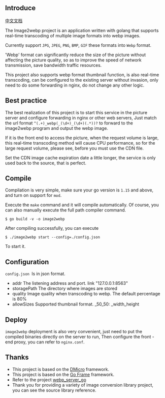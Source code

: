 ## Introduce
[中文文档](https://github.com/osgochina/image2webp/blob/master/README-cn.md)

The Image2webp project is an application written with golang that supports real-time transcoding of multiple image formats into webp images.

Currently support `JPG`, `JPEG`, `PNG`, `BMP`, `GIF` these formats into `Webp` format.

'Webp' format can significantly reduce the size of the picture without affecting the picture quality, so as to improve the speed of network transmission, save bandwidth traffic resources.

This project also supports webp format thumbnail function, is also real-time transcoding, can be configured to the existing server without invasion, only need to do some forwarding in nginx, do not change any other logic.

## Best practice

The best realization of this project is to start this service in the picture server and configure forwarding in nginx or other web servers,
Just match the url format `^(.+)_webp(_(\d+)_(\d+)(.*))?` to forward to the image2webp program and output the webp image.

If it is the front end to access the picture, when the request volume is large, this real-time transcoding method will cause CPU performance, so for the large request volume, please see, before you must use the CDN file.

Set the CDN image cache expiration date a little longer, the service is only used back to the source, that is perfect.

## Compile

Compilation is very simple, make sure your go version is `1.15` and above, and turn on support for `mod`.

Execute the `make` command and it will compile automatically.
Of course, you can also manually execute the full path compiler command.
```shell script
$ go build -v -o image2webp
```
After compiling successfully, you can execute
```shell script
$ ./image2webp start --config=./config.json
```
To start it.

## Configuration

`config.json `Is in json format.

* addr The listening address and port. link "127.0.0.1:8563"
* storagePath The directory where images are stored
* quality Image quality when transcoding to webp.  The default percentage is 80%
* allowSizes  Supported thumbnail format. _50_50: _width_height

## Deploy

`image2webp` deployment is also very convenient, just need to put the compiled binaries directly on the server to run,
Then configure the front - end proxy, you can refer to `nginx.conf`.

## Thanks

* This project is based on the [DMicro](https://github.com/osgochina/dmicro) framework.
* This project is based on the [Go Frame](https://github.com/gogf/gf) framework.
* Refer to the project [webp_server_go](https://github.com/webp-sh/webp_server_go)
* Thank you for providing a variety of image conversion library project, you can see the source library reference.






